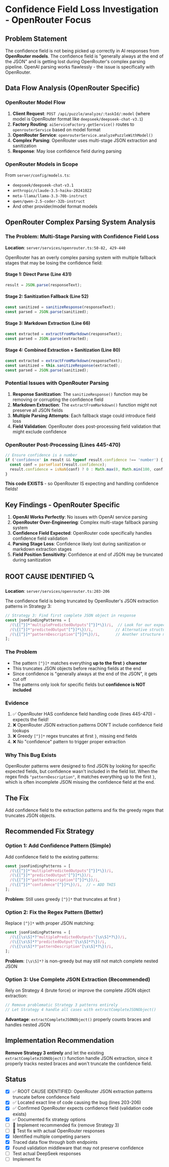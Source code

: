 # Confidence Field Loss Investigation - OpenRouter Focus

## Problem Statement
The confidence field is not being picked up correctly in AI responses from **OpenRouter models**. The confidence field is "generally always at the end of the JSON" and is getting lost during OpenRouter's complex parsing pipeline. OpenAI parsing works flawlessly - the issue is specifically with OpenRouter.

## Data Flow Analysis (OpenRouter Specific)

### OpenRouter Model Flow
1. **Client Request**: `POST /api/puzzle/analyze/:taskId/:model` (where model is OpenRouter format like `deepseek/deepseek-chat-v3.1`)
2. **Factory Routing**: `aiServiceFactory.getService()` routes to `openrouterService` based on model format
3. **OpenRouter Service**: `openrouterService.analyzePuzzleWithModel()`
4. **Complex Parsing**: OpenRouter uses multi-stage JSON extraction and sanitization
5. **Response**: May lose confidence field during parsing

### OpenRouter Models in Scope
From `server/config/models.ts`:
- `deepseek/deepseek-chat-v3.1`
- `anthropic/claude-3.5-haiku-20241022`
- `meta-llama/llama-3.3-70b-instruct`
- `qwen/qwen-2.5-coder-32b-instruct`
- And other provider/model format models

## OpenRouter Complex Parsing System Analysis

### The Problem: Multi-Stage Parsing with Confidence Field Loss
**Location**: `server/services/openrouter.ts:50-82, 429-440`

OpenRouter has an overly complex parsing system with multiple fallback stages that may be losing the confidence field:

#### Stage 1: Direct Parse (Line 431)
```typescript
result = JSON.parse(responseText);
```

#### Stage 2: Sanitization Fallback (Line 52)
```typescript
const sanitized = sanitizeResponse(responseText);
const parsed = JSON.parse(sanitized);
```

#### Stage 3: Markdown Extraction (Line 66)
```typescript
const extracted = extractFromMarkdown(responseText);
const parsed = JSON.parse(extracted);
```

#### Stage 4: Combined Extraction + Sanitization (Line 80)
```typescript
const extracted = extractFromMarkdown(responseText);
const sanitized = this.sanitizeResponse(extracted);
const parsed = JSON.parse(sanitized);
```

### Potential Issues with OpenRouter Parsing

1. **Response Sanitization**: The `sanitizeResponse()` function may be removing or corrupting the confidence field
2. **Markdown Extraction**: The `extractFromMarkdown()` function might not preserve all JSON fields
3. **Multiple Parsing Attempts**: Each fallback stage could introduce field loss
4. **Field Validation**: OpenRouter does post-processing field validation that might exclude confidence

### OpenRouter Post-Processing (Lines 445-470)
```typescript
// Ensure confidence is a number
if ('confidence' in result && typeof result.confidence !== 'number') {
  const conf = parseFloat(result.confidence);
  result.confidence = isNaN(conf) ? 0 : Math.max(0, Math.min(100, conf));
}
```

**This code EXISTS** - so OpenRouter IS expecting and handling confidence fields!

## Key Findings - OpenRouter Specific

1. **OpenAI Works Perfectly**: No issues with OpenAI service parsing
2. **OpenRouter Over-Engineering**: Complex multi-stage fallback parsing system
3. **Confidence Field Expected**: OpenRouter code specifically handles confidence field validation
4. **Parsing Stage Loss**: Confidence likely lost during sanitization or markdown extraction stages
5. **Field Position Sensitivity**: Confidence at end of JSON may be truncated during sanitization

## ROOT CAUSE IDENTIFIED 🔍

**Location**: `server/services/openrouter.ts:203-206`

The confidence field is being truncated by OpenRouter's JSON extraction patterns in Strategy 3:

```typescript
// Strategy 3: Find first complete JSON object in response
const jsonFindingPatterns = [
  /(\{[^}]*"multiplePredictedOutputs"[^}]*\})/i,  // Look for our expected structure
  /(\{[^}]*"predictedOutput"[^}]*\})/i,          // Alternative structure marker  
  /(\{[^}]*"patternDescription"[^}]*\})/i,       // Another structure marker
];
```

### The Problem
- The pattern `[^}]*` matches everything **up to the first `}` character**
- This truncates JSON objects before reaching fields at the end
- Since confidence is "generally always at the end of the JSON", it gets cut off
- The patterns only look for specific fields but **confidence is NOT included**

### Evidence
1. ✅ OpenRouter HAS confidence field handling code (lines 445-470) - expects the field!
2. ❌ OpenRouter JSON extraction patterns DON'T include confidence field lookups
3. ❌ Greedy `[^}]*` regex truncates at first `}`, missing end fields
4. ❌ No "confidence" pattern to trigger proper extraction

### Why This Bug Exists
OpenRouter patterns were designed to find JSON by looking for specific expected fields, but confidence wasn't included in the field list. When the regex finds `"patternDescription"`, it matches everything up to the first `}`, which is often incomplete JSON missing the confidence field at the end.

## The Fix
Add confidence field to the extraction patterns and fix the greedy regex that truncates JSON objects.

## Recommended Fix Strategy

### Option 1: Add Confidence Pattern (Simple)
Add confidence field to the existing patterns:
```typescript
const jsonFindingPatterns = [
  /(\{[^}]*"multiplePredictedOutputs"[^}]*\})/i,
  /(\{[^}]*"predictedOutput"[^}]*\})/i, 
  /(\{[^}]*"patternDescription"[^}]*\})/i,
  /(\{[^}]*"confidence"[^}]*\})/i,  // ← ADD THIS
];
```

**Problem**: Still uses greedy `[^}]*` that truncates at first `}`

### Option 2: Fix the Regex Pattern (Better)
Replace `[^}]*` with proper JSON matching:
```typescript
const jsonFindingPatterns = [
  /(\{[\s\S]*?"multiplePredictedOutputs"[\s\S]*?\})/i,
  /(\{[\s\S]*?"predictedOutput"[\s\S]*?\})/i,
  /(\{[\s\S]*?"patternDescription"[\s\S]*?\})/i,
];
```

**Problem**: `[\s\S]*?` is non-greedy but may still not match complete nested JSON

### Option 3: Use Complete JSON Extraction (Recommended)
Rely on Strategy 4 (brute force) or improve the complete JSON object extraction:
```typescript
// Remove problematic Strategy 3 patterns entirely
// Let Strategy 4 handle all cases with extractCompleteJSONObject()
```

**Advantage**: `extractCompleteJSONObject()` properly counts braces and handles nested JSON

## Implementation Recommendation
**Remove Strategy 3 entirely** and let the existing `extractCompleteJSONObject()` function handle JSON extraction, since it properly tracks nested braces and won't truncate the confidence field.

## Status  
- [x] ✅ ROOT CAUSE IDENTIFIED: OpenRouter JSON extraction patterns truncate before confidence field
- [x] ✅ Located exact line of code causing the bug (lines 203-206) 
- [x] ✅ Confirmed OpenRouter expects confidence field (validation code exists)
- [x] ✅ Documented fix strategy options
- [ ] 🔄 Implement recommended fix (remove Strategy 3)
- [ ] 📝 Test fix with actual OpenRouter responses
- [x] Identified multiple competing parsers
- [x] Traced data flow through both endpoints  
- [x] Found validation middleware that may not preserve confidence
- [ ] Test actual DeepSeek responses
- [ ] Implement fix